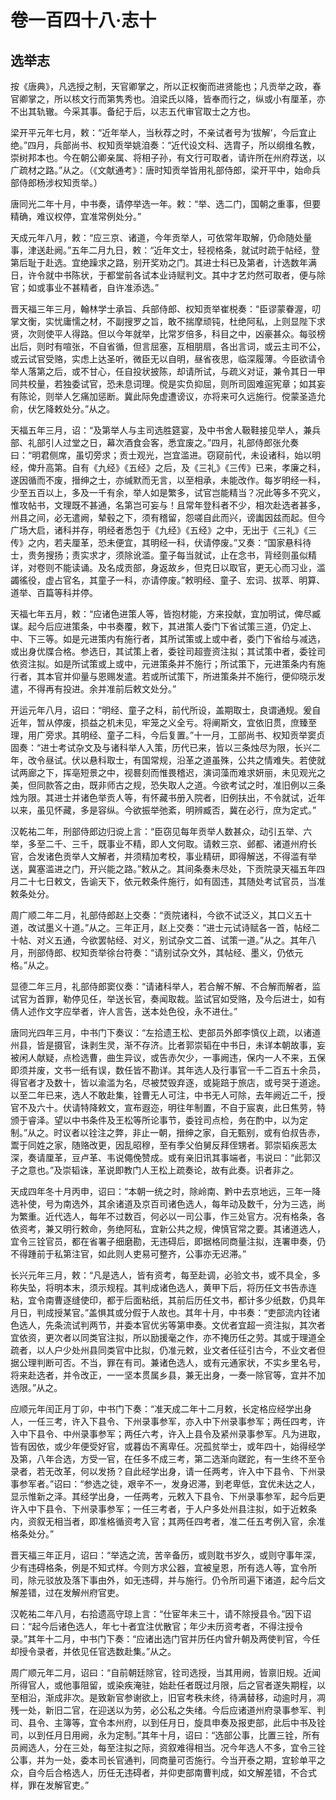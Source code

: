 # 卷一百四十八·志十

## 选举志

按《唐典》，凡选授之制，天官卿掌之，所以正权衡而进贤能也；凡贡举之政，春官卿掌之，所以核文行而第隽秀也。洎梁氏以降，皆奉而行之，纵或小有厘革，亦不出其轨辙。今采其事。备纪于后，以志五代审官取士之方也。

梁开平元年七月，敕：“近年举人，当秋荐之时，不亲试者号为‘拔解’，今后宜止绝。”四月，兵部尚书、权知贡举姚洎奏：“近代设文科、选胄子，所以纲维名教，崇树邦本也。今在朝公卿亲属、将相子孙，有文行可取者，请许所在州府荐送，以广疏材之路。”从之。（《文献通考》：唐时知贡举皆用礼部侍郎，梁开平中，始命兵部侍郎杨涉权知贡举。）

唐同光二年十月，中书奏，请停举选一年。敕：“举、选二门，国朝之重事，但要精确，难议权停，宜准常例处分。”

天成元年八月，敕：“应三京、诸道，今年贡举人，可依常年取解，仍命随处量事，津送赴阙。”五年二月九日，敕：“近年文士，轻视格条，就试时疏于帖经，登第后耻于赴选。宜绝躁求之路，别开奖劝之门。其进士科已及第者，计选数年满日，许令就中书陈状，于都堂前各试本业诗赋判文。其中才艺灼然可取者，便与除官；如或事业不甚精者，自许准添选。”

晋天福三年三月，翰林学士承旨、兵部侍郎、权知贡举崔棁奏：“臣谬蒙眷渥，叨掌文衡，实忧庸懦之材，不副搜罗之旨，敢不揣摩顽钝，杜绝阿私，上则显陛下求贤，次则使平人得路。但以今年就举，比常岁倍多，科目之中，凶豪甚众。每驳榜出后，则时有喧张，不自省循，但言屈塞，互相朋扇，各出言词，或云主司不公，或云试官受赂，实虑上达圣听，微臣无以自明，昼省夜思，临深履薄。今臣欲请令举人落第之后，或不甘心，任自投状披陈，却请所试，与疏义对证，兼令其日一甲同共校量，若独委试官，恐未息词理。傥是实负抑屈，则所司固难逭宪章；如其妄有陈论，则举人乞痛加惩断。冀此际免虚遭谤议，亦将来可久远施行。傥蒙圣造允俞，伏乞降敕处分。”从之。

天福五年三月，诏：“及第举人与主司选胜筵宴，及中书舍人靸鞋接见举人，兼兵部、礼部引人过堂之日，幕次酒食会客，悉宜废之。”四月，礼部侍郎张允奏曰：“明君侧席，虽切旁求；贡士观光，岂宜滥进。窃窥前代，未设诸科，始以明经，俾升高第。自有《九经》《五经》之后，及《三礼》《三传》已来，孝廉之科，遂因循而不废，搢绅之士，亦缄默而无言，以至相承，未能改作。每岁明经一科，少至五百以上，多及一千有余，举人如是繁多，试官岂能精当？况此等多不究义，惟攻帖书，文理既不甚通，名第岂可妄与！且常年登科者不少，相次赴选者甚多，州县之间，必无遣阙，辇毂之下，须有稽留，怨嗟自此而兴，谤讟因兹而起。但今广场大启，诸科并存，明经者悉包于《九经》《五经》之中，无出于《三礼》《三传》之内，若夫厘革，恐未便宜，其明经一科，伏请停废。”又奏：“国家悬科待士，贵务搜扬；责实求才，须除讹滥。童子每当就试，止在念书，背经则虽似精详，对卷则不能读诵。及名成贡部，身返故乡，但克日以取官，更无心而习业，滥蠲徭役，虚占官名，其童子一科，亦请停废。”敕明经、童子、宏词、拔萃、明算、道举、百篇等科并停。

天福七年五月，敕：“应诸色进策人等，皆抱材能，方来投献，宜加明试，俾尽臧谋。起今后应进策条，中书奏覆，敕下，其进策人委门下省试策三道，仍定上、中、下三等。如是元进策内有施行者，其所试策或上或中者，委门下省给与减选，或出身优牒合格。参选日，其试策上者，委铨司超壹资注拟；其试策中者，委铨司依资注拟。如是所试策或上或中，元进策条并不施行；所试策下，元进策条内有施行者，其本官并仰量与恩赐发遣。若或所试策下，所进策条并不施行，便仰晓示发遣，不得再有投进。余并准前后敕文处分。”

开运元年八月，诏曰：“明经、童子之科，前代所设，盖期取士，良谓通规。爰自近年，暂从停废，损益之机未见，牢笼之义全亏。将阐斯文，宜依旧贯，庶臻至理，用广旁求。其明经、童子二科，今后复置。”十一月，工部尚书、权知贡举窦贞固奏：“进士考试杂文及与诸科举人入策，历代已来，皆以三条烛尽为限，长兴二年，改令昼试。伏以悬科取士，有国常规，沿革之道虽殊，公共之情难失。若使就试两廊之下，挥亳短景之中，视晷刻而惟畏稽迟，演词藻而难求妍丽，未见观光之美，但同款答之由，既非师古之规，恐失取人之道。今欲考试之时，准旧例以三条烛为限。其进士并诸色举贡人等，有怀藏书册入院者，旧例扶出，不令就试，近年以来，虽见怀藏，多是容纵。今欲振举弛紊，明辨臧否，冀在必行，庶为定式。”

汉乾祐二年，刑部侍郎边归谠上言：“臣窃见每年贡举人数甚众，动引五举、六举，多至二千、三千，既事业不精，即人文何取。请敕三京、邺都、诸道州府长官，合发诸色贡举人文解者，并须精加考校，事业精研，即得解送，不得滥有举送，冀塞滥进之门，开兴能之路。”敕从之。其间条奏未尽处，下贡院录天福五年四月二十七日敕文，告谕天下，依元敕条件施行，如有固违，其随处考试官员，当准敕条处分。

周广顺二年二月，礼部侍郎赵上交奏：“贡院诸科，今欲不试泛义，其口义五十道，改试墨义十道。”从之。三年正月，赵上交奏：“进士元试诗赋各一首，帖经二十帖、对义五通，今欲罢帖经、对义，别试杂文二首、试策一道。”从之。其年八月，刑部侍郎、权知贡举徐台符奏：“请别试杂文外，其帖经、墨义，仍依元格。”从之。

显德二年三月，礼部侍郎窦仪奏：“请诸科举人，若合解不解、不合解而解者，监试官为首罪，勒停见任，举送长官，奏闻取裁。监试官如受赂，及今后进士，如有倩人述作文字应举者，许人言告，送本处色役，永不进仕。”

唐同光四年三月，中书门下奏议：“左拾遗王松、吏部员外郎李慎仪上疏，以诸道州县，皆是摄官，诛剥生灵，渐不存济。比者郭崇韬在中书日，未详本朝故事，妄被闲人献疑，点检选曹，曲生异议，或告赤欠少，一事阙违，保内一人不来，五保即须并废，文书一纸有误，数任皆不勘详。其年选人及行事官一千二百五十余员，得官者才及数十，皆以渝滥为名，尽被焚毁弃逐，或毙踣于旅店，或号哭于道途。以至二年已来，选人不敢赴集，铨曹无人可注，中书无人可除，去年阙近二千，授官不及六十。伏请特降敕文，宣布遐迩，明往年制置，不自于宸衷，此日焦劳，特颁于睿泽。望以中书条件及王松等所论事节，委铨司点检，务在酌中，以为定制。”从之。时议者以铨注之弊，非止一朝，搢绅之家，自无甄别，或有伯叔告赤，鬻于同姓之家，随赂改更，因乱昭穆，至有季父伯舅反拜侄甥者。郭崇韬疾恶太深，奏请厘革，豆卢革、韦说僶俛赞成。或有亲旧讯其事端者，韦说曰：“此郭汉子之意也。”及崇韬诛，革说即教门人王松上疏奏论，故有此奏。识者非之。

天成四年冬十月丙申，诏曰：“本朝一统之时，除岭南、黔中去京地远，三年一降选补使，号为南选外，其余诸道及京百司诸色选人，每年动及数千，分为三选，尚为繁重。近代选人，每年不过数百，何必以一司公事，作三处官方。况有格条，各依资考，兼又明行敕命，务绝阿私，宜新公共之规，俾慎官常之要。其诸道选人，宜令三铨官员，都在省署子细磨勘，无违碍后，即据格同商量注拟，连署申奏，仍不得踵前于私第注官，如此则人吏易可整齐，公事亦无迟滞。”

长兴元年三月，敕：“凡是选人，皆有资考，每至赴调，必验文书，或不具全，多称失坠，将明本末，须示规程。其判成诸色选人，黄甲下后，将历任文书告赤连粘，宜令南曹逐缝使印，都于后面粘纸，其前后历任文书，都计多少纸数，仍具年月日，判成授某官。”盖惧其或分假于人故也。其年十月，中书奏：“吏部流内铨诸色选人，先条流试判两节，并委本官优劣等第申奏。文优者宜超一资注拟，其次者宜依资，更次者以同类官注拟，所以励援毫之作，亦不掩历任之劳。其或于理道全疏者，以人户少处州县同类官中比拟，仍准元敕，业文者任征引古今，不业文者但据公理判断可否。不当，罪在有司。兼诸色选人，或有元通家状，不实乡里名号，将来赴选者，并令改正，一一坚本贯属乡县，兼无出身，一奏一除官等，宜并不加选限。”从之。

应顺元年闰正月丁卯，中书门下奏：“准天成二年十二月敕，长定格应经学出身人，一任三考，许入下县令、下州录事参军，亦入中下州录事参军；两任四考，许入中下县令、中州录事参军；两任六考，许入上县令及紧州录事参军。凡为进取，皆有因依，或少年便受好官，或暮齿不离卑任。况孤贫举士，或年四十，始得经学及第，八年合选，方受一官，在任多不成三考，第二选渐向蹉跎，有一生终不至令录者，若无改革，何以发扬？自此经学出身，请一任两考，许入中下县令、下州录事参军者。”诏曰：“参选之徒，艰辛不一，发身迟滞，到老卑低，宜优未达之人，显示惟新之泽。其经学出身，一任两考，元敕入下县令、下州录事参军，起今后更许入中下县令、下州录事参军；一任三考者，于人户多处州县注拟，如于近敕条内，资叙无相当者，即准格循资考入官；其两任四考者，准二任五考例入官，余准格条处分。”

晋天福三年正月，诏曰：“举选之流，苦辛备历，或则耽书岁久，或则守事年深，少有违碍格条，例是不知式样。今则方求公器，宜被皇恩，所有选人等，宜令所司，除元驳放及落下事由外，如无违碍，并与施行。仍令所司遍下诸道，起今后文解差错，过在发解州府官吏。

汉乾祐二年八月，右拾遗高守琼上言：“仕宦年未三十，请不除授县令。”因下诏曰：“起今后诸色选人，年七十者宜注优散官；年少未历资考者，不得注授令录。”其年十二月，中书门下奏：“应诸出选门官并历任内曾升朝及两使判官，今任却授令录者，并依见任官选数赴集。”从之。

周广顺元年二月，诏曰：“自前朝廷除官，铨司选授，当其用阙，皆禀旧规。近闻所得官人，或他事阻留，或染疾淹驻，始赴任者既过月限，后之官者遂失期程，以至相沿，渐成非次。是致新官参谢欲上，旧官考秩未终，待满替移，动逾时月，凋残一处，新旧二官，在迎送以为劳，必公私之失绪。今后应诸道州府录事参军、判司、县令、主簿等，宜令本州府，以到任月日，旋具申奏及报吏部，此后中书及铨司，以到任月日用阙，永为定制。”其年十月，诏曰：“选部公事，比置三铨，所有员阙选人，分在三处，每至注拟之际，资叙难得相当。况今年选人不多，宜令三铨公事，并为一处，委本司长官通判，同商量可否施行。今当开泰之期，宜轸单平之众，自今后合格选人，历任无违碍者，并仰吏部南曹判成，如文解差错，不合式样，罪在发解官吏。”
